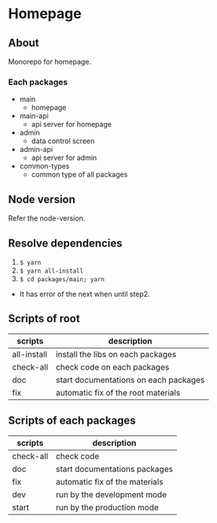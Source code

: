 # Homepage

## About
Monorepo for homepage.

### Each packages
- main
  - homepage
- main-api
  - api server for homepage
- admin
  - data control screen
- admin-api
  - api server for admin
- common-types
  - common type of all packages

## Node version
Refer the node-version.

## Resolve dependencies
1. `$ yarn`
2. `$ yarn all-install`
3. `$ cd packages/main; yarn`
  - It has error of the next when until step2.

## Scripts of root
| scripts | description |
| --- | --- |
| all-install | install the libs on each packages |
| check-all | check code on each packages |
| doc | start documentations on each packages |
| fix | automatic fix of the root materials |

## Scripts of each packages
| scripts | description |
| --- | --- |
| check-all | check code |
| doc | start documentations packages |
| fix | automatic fix of the materials |
| dev | run by the development mode |
| start | run by the production mode |
